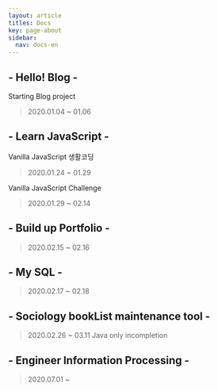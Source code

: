 ```yaml
---
layout: article
titles: Docs
key: page-about
sidebar:
  nav: docs-en
---
```



## - Hello! Blog -

Starting Blog project
> 2020.01.04 ~ 01.06

## - Learn JavaScript -
Vanilla JavaScript 생활코딩
>2020.01.24 ~ 01.29

Vanilla JavaScript Challenge
> 2020.01.29 ~ 02.14

## - Build up Portfolio -
> 2020.02.15 ~ 02.16

## - My SQL -
> 2020.02.17 ~ 02.18

## - Sociology bookList maintenance tool -
> 2020.02.26 ~ 03.11
> Java only
> incompletion

## - Engineer Information Processing -
> 2020.07.01 ~